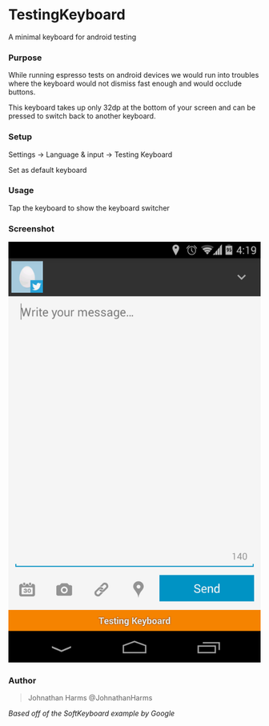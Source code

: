 TestingKeyboard
===============
A minimal keyboard for android testing

### Purpose
While running espresso tests on android devices we would run into troubles where the keyboard would not dismiss fast enough and would occlude buttons.

This keyboard takes up only 32dp at the bottom of your screen and can be pressed to switch back to another keyboard.

### Setup

Settings -> Language & input -> Testing Keyboard

Set as default keyboard

### Usage

Tap the keyboard to show the keyboard switcher

### Screenshot

![Compose window](screenshot.png)

### Author

> Johnathan Harms
> @JohnathanHarms

_Based off of the SoftKeyboard example by Google_
